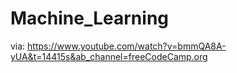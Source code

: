 # Machine_Learning
via:
https://www.youtube.com/watch?v=bmmQA8A-yUA&t=14415s&ab_channel=freeCodeCamp.org
 
